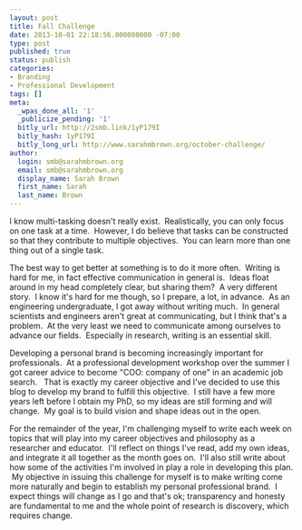 ```yaml
---
layout: post
title: Fall Challenge
date: 2013-10-01 22:18:56.000000000 -07:00
type: post
published: true
status: publish
categories:
- Branding
- Professional Development
tags: []
meta:
  _wpas_done_all: '1'
  _publicize_pending: '1'
  bitly_url: http://2smb.link/1yP179I
  bitly_hash: 1yP179I
  bitly_long_url: http://www.sarahmbrown.org/october-challenge/
author:
  login: smb@sarahmbrown.org
  email: smb@sarahmbrown.org
  display_name: Sarah Brown
  first_name: Sarah
  last_name: Brown
---
```

I know multi-tasking doesn't really exist.  Realistically, you can only focus on one task at a time.  However, I do believe that tasks can be constructed so that they contribute to multiple objectives.  You can learn more than one thing out of a single task.

The best way to get better at something is to do it more often.  Writing is hard for me, in fact effective communication in general is.  Ideas float around in my head completely clear, but sharing them?  A very different story.  I know it's hard for me though, so I prepare, a lot, in advance.  As an engineering undergraduate, I got away without writing much.  In general scientists and engineers aren't great at communicating, but I think that's a problem.  At the very least we need to communicate among ourselves to advance our fields.  Especially in research, writing is an essential skill.

Developing a personal brand is becoming increasingly important for professionals.  At a professional development workshop over the summer I got career advice to become "COO: company of one" in an academic job search.   That is exactly my career objective and I've decided to use this blog to develop my brand to fulfill this objective.  I still have a few more years left before I obtain my PhD, so my ideas are still forming and will change.  My goal is to build vision and shape ideas out in the open.

For the remainder of the year, I'm challenging myself to write each week on topics that will play into my career objectives and philosophy as a researcher and educator.  I'll reflect on things I've read, add my own ideas, and integrate it all together as the month goes on.  I'll also still write about how some of the activities I'm involved in play a role in developing this plan.  My objective in issuing this challenge for myself is to make writing come more naturally and begin to establish my personal professional brand.  I expect things will change as I go and that's ok; transparency and honesty are fundamental to me and the whole point of research is discovery, which requires change.

